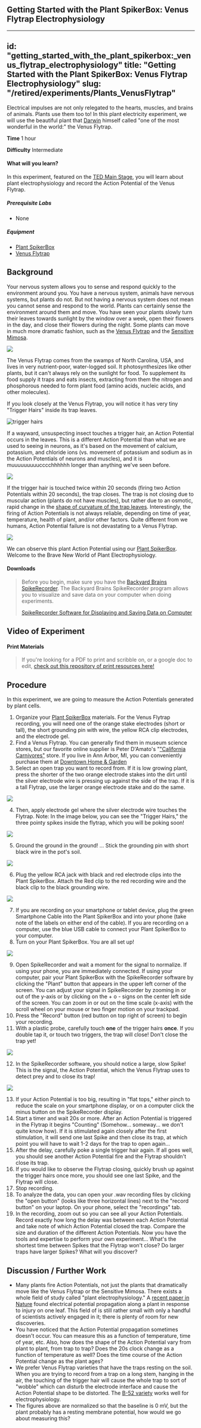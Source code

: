 ## Getting Started with the Plant SpikerBox: Venus Flytrap Electrophysiology

---
id: "getting_started_with_the_plant_spikerbox:_venus_flytrap_electrophysiology"
title: "Getting Started with the Plant SpikerBox: Venus Flytrap Electrophysiology"
slug: "/retired/experiments/Plants_VenusFlytrap"
---

Electrical impulses are not only relegated to the hearts, muscles, and brains
of animals. Plants use them too to! In this plant electricity experiment, we
will use the beautiful plant that
[Darwin](http://en.wikipedia.org/wiki/Insectivorous_Plants_\(book\)) himself
called "one of the most wonderful in the world:" the Venus Flytrap.

**Time**  1 hour

**Difficulty**  Intermediate

#### What will you learn?

In this experiment, featured on the [TED Main Stage](https://www.ted.com/talks/greg_gage_electrical_experiments_with_plants_that_count_and_communicate), you will learn about plant
electrophysiology and record the Action Potential of the Venus Flytrap.

##### Prerequisite Labs

* None

##### Equipment

* [Plant SpikerBox](https://backyardbrains.com/products/plantspikerbox)
* [Venus Flytrap](http://www.californiacarnivores.com/dionaeamuscipulab52smalldeluxepotted.aspx)

## Background

Your nervous system allows you to sense and respond quickly to the environment
around you. You have a nervous system, animals have nervous systems, but
plants do not. But not having a nervous system does not mean you cannot sense
and respond to the world. Plants can certainly sense the environment around
them and move. You have seen your plants slowly turn their leaves towards
sunlight by the window over a week, open their flowers in the day, and close
their flowers during the night. Some plants can move in much more dramatic
fashion, such as the [Venus Flytrap](http://en.wikipedia.org/wiki/Venus_fly_trap) and the [Sensitive Mimosa](http://en.wikipedia.org/wiki/Sensitive_mimosa).

[ ![](./img/Venus_Color_web.jpg)](./img/Venus_Color_web.jpg)

The Venus Flytrap comes from the swamps of North Carolina, USA, and lives in
very nutrient-poor, water-logged soil. It photosynthesizes like other plants,
but it can't always rely on the sunlight for food. To supplement its food
supply it traps and eats insects, extracting from them the nitrogen and
phosphorous needed to form plant food (amino acids, nucleic acids, and other
molecules).

If you look closely at the Venus Flytrap, you will notice it has very tiny
"Trigger Hairs" inside its trap leaves.

![trigger hairs](./img/triggerhairs_web.jpg)

If a wayward, unsuspecting insect touches a trigger hair, an Action Potential
occurs in the leaves. This is a different Action Potential than what we are
used to seeing in neurons, as it's based on the movement of calcium,
potassium, and chloride ions (vs. movement of potassium and sodium as in the
Action Potentials of neurons and muscles), and it is muuuuuuuuucccchhhhhh
longer than anything we've seen before.

[
![](./img/Different_Action_Potentials_web.jpg)](./img/Different_Action_Potentials_web.jpg)

If the trigger hair is touched twice within 20 seconds (firing two Action
Potentials within 20 seconds), the trap closes. The trap is not closing due to
muscular action (plants do not have muscles), but rather due to an osmotic,
rapid change in the [shape of curvature of the trap leaves](http://www.ncbi.nlm.nih.gov/pubmed/19513230). Interestingly, the
firing of Action Potentials is not always reliable, depending on time of year,
temperature, health of plant, and/or other factors. Quite different from we
humans, Action Potential failure is not devastating to a Venus Flytrap.

[ ![](./img/Venus_Heart_Comic_web.jpg)](./img/Venus_Heart_Comic_web.jpg)

We can observe this plant Action Potential using our [Plant SpikerBox](https://backyardbrains.com/products/PlantSpikerBox). Welcome to the
Brave New World of Plant Electrophysiology.

#### Downloads

> Before you begin, make sure you have the [Backyard Brains SpikeRecorder](https://backyardbrains.com/products/spikerecorder). The
> Backyard Brains SpikeRecorder program allows you to visualize and save data
> on your computer when doing experiments.
>
> [SpikeRecorder Software for Displaying and Saving Data on Computer](https://backyardbrains.com/products/spikerecorder)

## Video of Experiment

#### Print Materials

> If you're looking for a PDF to print and scribble on, or a google doc to
> edit, [check out this repository of print resources here!](https://drive.google.com/drive/folders/1bE1B0DvsGNauhyj-z8YjzuBXmFYivfkR?usp=sharing)

## Procedure

In this experiment, we are going to measure the Action Potentials generated by
plant cells.

  1. Organize your [Plant SpikerBox](https://www.backyardbrains.com/products/plantspikershield) materials. For the Venus Flytrap recording, you will need one of the orange stake electrodes (short or tall), the short grounding pin with wire, the yellow RCA clip electrodes, and the electrode gel. 
  2. Find a Venus Flytrap. You can generally find them in museum science stores, but our favorite online supplier is Peter D'Amato's "["California Carnivores"](http://www.californiacarnivores.com/) store. If you live in Ann Arbor, MI, you can conveniently purchase them at [Downtown Home & Garden](http://www.downtownhomeandgarden.com/)
  3. Select an open trap you want to record from. If it is low growing plant, press the shorter of the two orange electrode stakes into the dirt until the silver electrode wire is pressing up against the side of the trap. If it is a tall Flytrap, use the larger orange electrode stake and do the same.

[ ![](./img/VenusElectrode1.jpg)](./img/VenusElectrode1.jpg)

  4. Then, apply electrode gel where the silver electrode wire touches the Flytrap. Note: In the image below, you can see the "Trigger Hairs," the three pointy spikes inside the flytrap, which you will be poking soon!

[ ![](./img/VenusElectrode2.jpg)](./img/VenusElectrode2.jpg)

  5. Ground the ground in the ground! ... Stick the grounding pin with short black wire in the pot's soil.

[ ![](./img/VenusGround2.jpg)](./img/VenusGround2.jpg)

  6. Plug the yellow RCA jack with black and red electrode clips into the Plant SpikerBox. Attach the Red clip to the red recording wire and the black clip to the black grounding wire. 

[ ![](./img/VenusClips2.jpg)](./img/VenusClips2.jpg)

  7. If you are recording on your smartphone or tablet device, plug the green Smartphone Cable into the Plant SpikerBox and into your phone (take note of the labels on either end of the cable). If you are recording on a computer, use the blue USB cable to connect your Plant SpikerBox to your computer. 
  8. Turn on your Plant SpikerBox. You are all set up!

[ ![](./img/VenusAllSet3.jpg)](./img/VenusAllSet3.jpg)

  9. Open SpikeRecorder and wait a moment for the signal to normalize. If using your phone, you are immediately connected. If using your computer, pair your Plant SpikerBox with the SpikeRecorder software by clicking the "Plant" button that appears in the upper left corner of the screen. You can adjust your signal in SpikeRecorder by zooming in or out of the y-axis or by clicking on the + o - signs on the center left side of the screen. You can zoom in or out on the time scale (x-axis) with the scroll wheel on your mouse or two finger motion on your trackpad.
  10. Press the "Record" button (red button on top right of screen) to begin your recording. 
  11. With a plastic probe, carefully touch **one** of the trigger hairs **once**. If you double tap it, or touch two triggers, the trap will close! Don't close the trap yet! 

[ ![](./img/VenusPoke.jpg)](./img/VenusPoke.jpg)

  12. In the SpikeRecorder software, you should notice a large, slow Spike! This is the signal, the Action Potential, which the Venus Flytrap uses to detect prey and to close its trap!

[ ![](./img/VenusSpike.jpg)](./img/VenusSpike.jpg)

  13. If your Action Potential is too big, resulting in "flat tops," either pinch to reduce the scale on your smartphone display, or on a computer click the minus button on the SpikeRecorder display. 
  14. Start a timer and wait 20s or more. After an Action Potential is triggered in the Flytrap it begins "Counting" (Somehow... someway... we don't quite know how). If it is stimulated again closely after the first stimulation, it will send one last Spike and then close its trap, at which point you will have to wait 1-2 days for the trap to open again...
  15. After the delay, carefully poke a single trigger hair again. If all goes well, you should see another Action Potential fire and the Flytrap shouldn't close its trap. 
  16. If you would like to observe the Flytrap closing, quickly brush up against the trigger hairs once more, you should see one last Spike, and the Flytrap will close. 
  17. Stop recording. 
  18. To analyze the data, you can open your .wav recording files by clicking the "open button" (looks like three horizontal lines) next to the "record button" on your laptop. On your phone, select the "recordings" tab. 
  19. In the recording, zoom out so you can see all your Action Potentials. Record exactly how long the delay was between each Action Potential and take note of which Action Potential closed the trap. Compare the size and duration of the different Action Potentials. Now you have the tools and expertise to perform your own experiment... What's the shortest time between Spikes that the Flytrap won't close? Do larger traps have larger Spikes? What will you discover? 

## Discussion / Further Work

* Many plants fire Action Potentials, not just the plants that dramatically move like the Venus Flytrap or the Sensitive Mimosa. There exists a whole field of study called "plant electrophysiology." A [recent paper in Nature](http://www.nature.com/nature/journal/v500/n7463/full/500404a.html) found electrical potential propagation along a plant in response to injury on one leaf. This field of is still rather small with only a handful of scientists actively engaged in it; there is plenty of room for new discoveries. 
* You have noticed that the Action Potential propagation sometimes doesn't occur. You can measure this as a function of temperature, time of year, etc. Also, how does the shape of the Action Potential vary from plant to plant, from trap to trap? Does the 20s clock change as a function of temperature as well? Does the time course of the Action Potential change as the plant ages? 
* We prefer Venus Flytrap varieties that have the traps resting on the soil. When you are trying to record from a trap on a long stem, hanging in the air, the touching of the trigger hair will cause the whole trap to sort of "wobble" which can disturb the electrode interface and cause the Action Potential shape to be distorted. The [B-52 variety](http://www.californiacarnivores.com/dionaeamuscipulab-52xginormous.aspx) works well for electrophysiology. 
* The figures above are normalized so that the baseline is 0 mV, but the plant probably has a resting membrane potential, how would we go about measuring this? 

